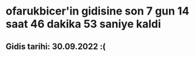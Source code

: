 # ofarukbicer'in gidisine son 7 gun 14 saat 46 dakika 53 saniye kaldi

## Gidis tarihi: 30.09.2022 :(